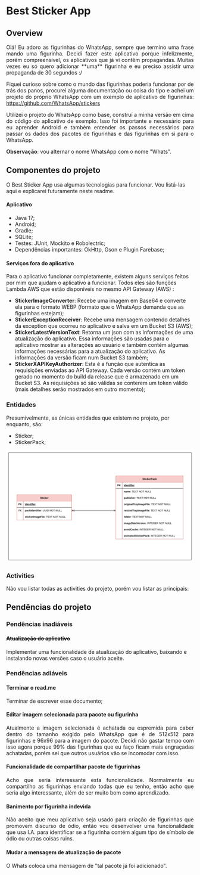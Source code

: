 
# Best Sticker App
## Overview
<div style="text-align: justify;">
Olá! Eu adoro as figurinhas do WhatsApp, sempre que termino uma frase mando uma figurinha. Decidi fazer este aplicativo porque infelizmente, porém compreensível, os aplicativos que já vi contêm propagandas. Muitas vezes eu só quero adicionar **uma** figurinha e eu preciso assistir uma propaganda de 30 segundos :/


Fiquei curioso sobre como o mundo das figurinhas poderia funcionar por de trás dos panos, procurei alguma documentação ou coisa do tipo e achei um projeto do próprio WhatsApp com um exemplo de aplicativo de figurinhas: https://github.com/WhatsApp/stickers

Utilizei o projeto do WhatsApp como base, construí a minha versão em cima do código do aplicativo de exemplo. Isso foi importante e necessário para eu aprender Android e também entender os passos necessários para passar os dados dos pacotes de figurinhas e das figurinhas em si para o WhatsApp.

**Observação**: vou alternar o nome WhatsApp com o nome "Whats".
</div>

## Componentes do projeto

O Best Sticker App usa algumas tecnologias para funcionar. Vou listá-las aqui e explicarei futuramente neste readme.

#### Aplicativo
- Java 17;
- Android;
- Gradle;
- SQLite;
- Testes: JUnit, Mockito e Robolectric;
- Dependências importantes: OkHttp, Gson e Plugin Farebase;

#### Serviços fora do aplicativo

Para o aplicativo funcionar completamente, existem alguns serviços feitos por mim que ajudam o aplicativo a funcionar. Todos eles são funções Lambda AWS que estão disponíveis no mesmo API Gateway (AWS) :
- **StickerImageConverter**: Recebe uma imagem em Base64 e converte ela para o formato WEBP (formato que o WhatsApp demanda que as figurinhas estejam);
- **StickerExceptionReceiver**: Recebe uma mensagem contendo detalhes da exception que ocorreu no aplicativo e salva em um Bucket S3 (AWS);
- **StickerLatestVersionText**: Retorna um json com as informações de uma atualização do aplicativo. Essa informações são usadas para o aplicativo mostrar as alterações ao usuário e também contém algumas informações necessárias para a atualização do aplicativo. As informações da versão ficam num Bucket S3 também;
- **StickerXAPIKeyAuthorizer**: Esta é a função que autentica as requisições enviadas ao API Gateway. Cada versão contém um token gerado no momento do build da release que é armazenado em um Bucket S3. As requisições só são válidas se conterem um token válido (mais detalhes serão mostrados em outro momento);

### Entidades
Presumivelmente, as únicas entidades que existem no projeto, por enquanto, são:
- Sticker;
- StickerPack;

![image](readme-images/img.png)

### Activities

Não vou listar todas as activities do projeto, porém vou listar as principais:


## Pendências do projeto

### Pendências inadiáveis

#### ~~Atualização do aplicativo~~
Implementar uma funcionalidade de atualização do aplicativo, baixando e instalando novas versões caso o usuário aceite.

### Pendências adiáveis
#### Terminar o read.me
Terminar de escrever esse documento;
#### Editar imagem selecionada para pacote ou figurinha
<div style="text-align: justify;">
Atualmente a imagem selecionada é achatada ou espremida para caber dentro do tamanho exigido pelo WhatsApp que é de 512x512 para figurinhas e 96x96 para a imagem do pacote. Decidi não gastar tempo com isso agora porque 99% das figurinhas que eu faço ficam mais engraçadas achatadas, porém sei que outros usuários vão se incomodar com isso.
</div>

#### Funcionalidade de compartilhar pacote de figurinhas
<div style="text-align: justify;">
Acho que seria interessante esta funcionalidade. Normalmente eu compartilho as figurinhas enviando todas que eu tenho, então acho que seria algo interessante, além de ser muito bom como aprendizado.
</div>

#### Banimento por figurinha indevida
<div style="text-align: justify;">
Não aceito que meu aplicativo seja usado para criação de figurinhas que promovem discurso de ódio, então vou desenvolver uma funcionalidade que usa I.A. para identificar se a figurinha contém algum tipo de símbolo de ódio ou outras coisas ruins.
</div>

#### Mudar a mensagem de atualização de pacote
O Whats coloca uma mensagem de "tal pacote já foi adicionado".
